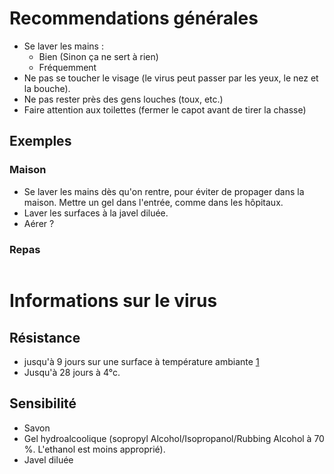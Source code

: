 # Recommendations générales
* Se laver les mains :
  * Bien (Sinon ça ne sert à rien)
  * Fréquemment
* Ne pas se toucher le visage (le virus peut passer par les yeux, le nez et la bouche).
* Ne pas rester près des gens louches (toux, etc.)
* Faire attention aux toilettes (fermer le capot avant de tirer la chasse)

## Exemples
### Maison
* Se laver les mains dès qu'on rentre, pour éviter de propager dans la maison. Mettre un gel dans l'entrée, comme dans les hôpitaux.
* Laver les surfaces à la javel diluée.
* Aérer ?
### Repas

```markdown
```

# Informations sur le virus
## Résistance
* jusqu'à 9 jours sur une surface à température ambiante [1](https://www.reddit.com/r/COVID19/comments/f8bpur/persistence_of_coronaviruses_on_inanimate/)
* Jusqu'à 28 jours à 4°c.
## Sensibilité
* Savon
* Gel hydroalcoolique (sopropyl Alcohol/Isopropanol/Rubbing Alcohol à 70 %. L'ethanol est moins approprié).
* Javel diluée
